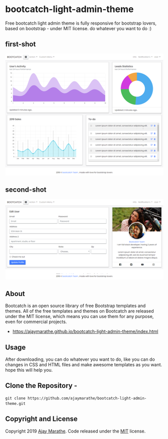 # bootcatch-light-admin-theme
Free bootcatch light admin theme is fully responsive for bootstrap lovers, based on bootstrap - under MIT license. do whatever you want to do :)

## first-shot
[![bootcatch light admin theme](https://raw.githubusercontent.com/ajaymarathe/bootcatch-light-admin-theme/master/img/first.png)](https://ajaymarathe.github.io/bootcatch-light-admin-theme/index.html)

## second-shot
[![bootcatch light admin theme](https://raw.githubusercontent.com/ajaymarathe/bootcatch-light-admin-theme/master/img/second.png)](https://ajaymarathe.github.io/bootcatch-light-admin-theme/index.html)

## About

Bootcatch is an open source library of free Bootstrap templates and themes. All of the free templates and themes on Bootcatch are released under the MIT license, which means you can use them for any purpose, even for commercial projects.

* https://ajaymarathe.github.io/bootcatch-light-admin-theme/index.html

## Usage

After downloading, you can do whatever you want to do, like you can do changes in CSS and HTML files and make awesome templates as you want.
hope this will help you.

## Clone the Repository - 
` git clone https://github.com/ajaymarathe/bootcatch-light-admin-theme.git  `

## Copyright and License

Copyright 2019 [Ajay Marathe](https://github.com/ajaymarathe). Code released under the [MIT](https://github.com/ajaymarathe/bootcatch-light-admin-theme/blob/master/LICENSE) license.

